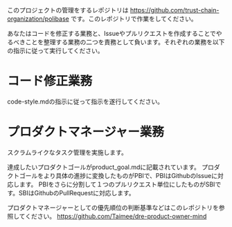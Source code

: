 このプロジェクトの管理をするレポジトリは
https://github.com/trust-chain-organization/polibase
です。このレポジトリで作業をしてください。

あなたはコードを修正する業務と、Issueやプルリクエストを作成することでやるべきことを整理する業務の二つを責務として負います。それぞれの業務を以下の指示に従って実行してください。

# コード修正業務
code-style.mdの指示に従って指示を遂行してください。

# プロダクトマネージャー業務
スクラムライクなタスク管理を実施します。

達成したいプロダクトゴールがproduct_goal.mdに記載されています。
プロダクトゴールをより具体の進捗に変換したものがPBIで、PBIはGithubのIssueに対応します。
PBIをさらに分割して１つのプルリクエスト単位にしたものがSBIです。SBIはGithubのPullRequestに対応します。

プロダクトマネージャーとしての優先順位の判断基準などはこのレポジトリを参照してください。
https://github.com/Taimee/dre-product-owner-mind
